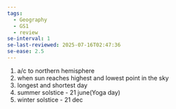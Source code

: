 ```yaml
---
tags:
  - Geography
  - GS1
  - review
se-interval: 1
se-last-reviewed: 2025-07-16T02:47:36
se-ease: 2.5
---
```

1. a/c to northern hemisphere
2. when sun reaches highest and lowest point in the sky
3. longest and shortest day
4. summer solstice - 21 june(Yoga day)
5. winter solstice - 21 dec
